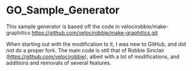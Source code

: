 # GO_Sample_Generator
This sample generator is based off the code in velocirobbie/make-graphitics
https://github.com/velocirobbie/make-graphitics.git

When starting out with the modification to it, I was new to GitHub, and did not do a proper fork. The main code is still that of Robbie Sinclair (https://github.com/velocirobbie), albeit with a lot of modifications, and additions and removals of several features. 
